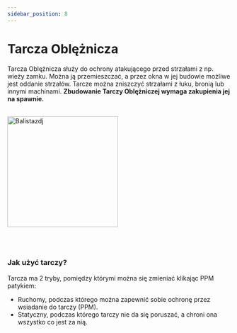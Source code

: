 ```yaml
---
sidebar_position: 8
---
```

# Tarcza Oblężnicza
Tarcza Oblężnicza służy do ochrony atakującego przed strzałami z np. wieży zamku. Można ją przemieszczać, a przez okna w jej budowie możliwe jest oddanie strzałów. Tarcze można zniszczyć strzałami z łuku, bronią lub innymi machinami. **Zbudowanie Tarczy Oblężniczej wymaga zakupienia jej na spawnie.**
<br></br>
<div class="box">
    <img 
    src={require('./img/tarcza_obleznicza.png').default}
    alt="Balistazdj"
    width="250"
    />
</div>



<br></br>

### Jak użyć tarczy?
Tarcza ma 2 tryby, pomiędzy którymi można się zmieniać klikając PPM patykiem:
- Ruchomy, podczas którego można zapewnić sobie ochronę przez wsiadanie do tarczy (PPM).
- Statyczny, podczas którego tarczy nie da się poruszać, a chroni ona wszystko co jest za nią.

<br></br>
